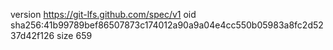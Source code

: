 version https://git-lfs.github.com/spec/v1
oid sha256:41b99789bef86507873c174012a90a9a04e4cc550b05983a8fc2d5237d42f126
size 659
